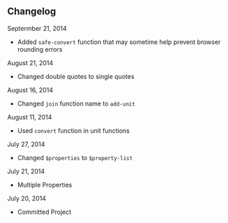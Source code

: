 ## Changelog

Septermber 21, 2014
+ Added `safe-convert` function that may sometime help prevent browser rounding errors

August 21, 2014
+ Changed double quotes to single quotes

August 16, 2014
+ Changed `join` function name to `add-unit`

August 11, 2014
+ Used `convert` function in unit functions

July 27, 2014
+ Changed `$properties` to `$property-list`

July 21, 2014
+ Multiple Properties

July 20, 2014
+ Committed Project
